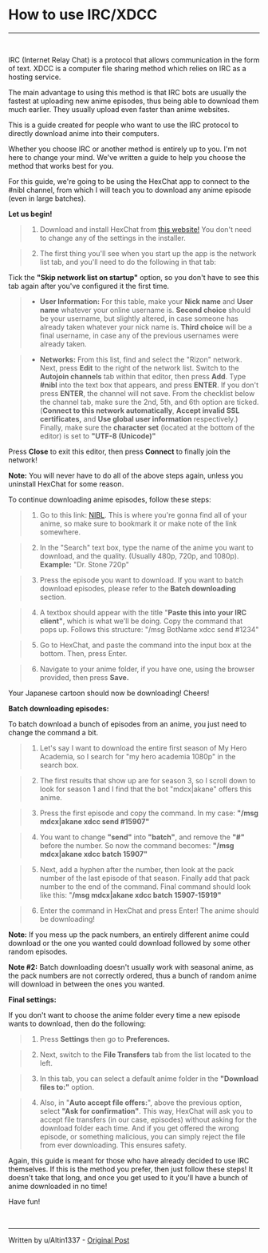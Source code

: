# **How to use IRC/XDCC**

---

&nbsp;

IRC (Internet Relay Chat) is a protocol that allows communication in the form of text. XDCC is a computer file sharing method which relies on IRC as a hosting service.

The main advantage to using this method is that IRC bots are usually the fastest at uploading new anime episodes, thus being able to download them much earlier. They usually upload even faster than anime websites.

This is a guide created for people who want to use the IRC protocol to directly download anime into their computers.

Whether you choose IRC or another method is entirely up to you. I'm not here to change your mind. We've written a guide to help you choose the method that works best for you.

For this guide, we're going to be using the HexChat app to connect to the #nibl channel, from which I will teach you to download any anime episode (even in large batches).

**Let us begin!**

  > 1. Download and install HexChat from [this website!](https://hexchat.github.io/) You don't need to change any of the settings in the installer.

  > 2. The first thing you'll see when you start up the app is the network list tab, and you'll need to do the following in that tab:

Tick the **"Skip network list on startup"** option, so you don't have to see this tab again after you've configured it the first time.

  > - **User Information:** For this table, make your **Nick name** and **User name** whatever your online username is. **Second choice** should be your username, but slightly altered, in case someone has already taken whatever your nick name is. **Third choice** will be a final username, in case any of the previous usernames were already taken.

  > - **Networks:** From this list, find and select the "Rizon" network. Next, press **Edit** to the right of the network list. Switch to the **Autojoin channels** tab within that editor, then press **Add**. Type **#nibl** into the text box that appears, and press **ENTER**. If you don't press **ENTER**, the channel will not save. From the checklist below the channel tab, make sure the 2nd, 5th, and 6th option are ticked. (**Connect to this network automatically**, **Accept invalid SSL certificates,** and **Use global user information** respectively.) Finally, make sure the **character set** (located at the bottom of the editor) is set to **"UTF-8 (Unicode)"**

Press **Close** to exit this editor, then press **Connect** to finally join the network!

**Note:** You will never have to do all of the above steps again, unless you uninstall HexChat for some reason.

To continue downloading anime episodes, follow these steps:

  > 1. Go to this link: [NIBL](https://nibl.co.uk/bots.php). This is where you're gonna find all of your anime, so make sure to bookmark it or make note of the link somewhere.

  > 2. In the "Search" text box, type the name of the anime you want to download, and the quality. (Usually 480p, 720p, and 1080p). **Example:** "Dr. Stone 720p"

  > 3. Press the episode you want to download. If you want to batch download episodes, please refer to the **Batch downloading** section.

  > 4. A textbox should appear with the title "**Paste this into your IRC client"**, which is what we'll be doing. Copy the command that pops up. Follows this structure: "/msg BotName xdcc send #1234"

  > 5. Go to HexChat, and paste the command into the input box at the bottom. Then, press Enter.

  > 6. Navigate to your anime folder, if you have one, using the browser provided, then press **Save.**

Your Japanese cartoon should now be downloading! Cheers!

**Batch downloading episodes:**

To batch download a bunch of episodes from an anime, you just need to change the command a bit.

  > 1. Let's say I want to download the entire first season of My Hero Academia, so I search for "my hero academia 1080p" in the search box.

  > 2. The first results that show up are for season 3, so I scroll down to look for season 1 and I find that the bot "mdcx|akane" offers this anime.

  > 3. Press the first episode and copy the command. In my case: **"/msg mdcx|akane xdcc send #15907"**

  > 4. You want to change **"send"** into **"batch"**, and remove the **"#"** before the number. So now the command becomes: **"/msg mdcx|akane xdcc batch 15907"**

  > 5. Next, add a hyphen after the number, then look at the pack number of the last episode of that season. Finally add that pack number to the end of the command. Final command should look like this: "**/msg mdcx|akane xdcc batch 15907-15919"**

  > 6. Enter the command in HexChat and press Enter! The anime should be downloading!

**Note:** If you mess up the pack numbers, an entirely different anime could download or the one you wanted could download followed by some other random episodes.

**Note #2:** Batch downloading doesn't usually work with seasonal anime, as the pack numbers are not correctly ordered, thus a bunch of random anime will download in between the ones you wanted.

**Final settings:**

If you don't want to choose the anime folder every time a new episode wants to download, then do the following:

  > 1. Press **Settings** then go to **Preferences.**

  > 2. Next, switch to the **File Transfers** tab from the list located to the left.

  > 3. In this tab, you can select a default anime folder in the **"Download files to:"** option.

  > 4. Also, in "**Auto accept file offers:**", above the previous option, select **"Ask for confirmation"**. This way, HexChat will ask you to accept file transfers (in our case, episodes) without asking for the download folder each time. And if you get offered the wrong episode, or something malicious, you can simply reject the file from ever downloading. This ensures safety.

Again, this guide is meant for those who have already decided to use IRC themselves. If this is the method you prefer, then just follow these steps! It doesn't take that long, and once you get used to it you'll have a bunch of anime downloaded in no time!

Have fun!

&nbsp;

---

Written by u/Altin1337 - [Original Post](https://www.reddit.com/r/animepiracy/comments/ctinwu/guide_using_ircxdcc_to_download_anime/)

&nbsp;
